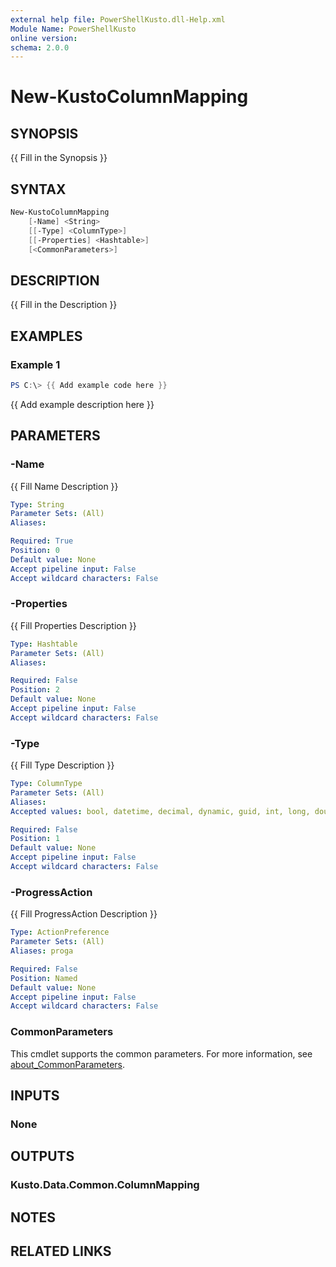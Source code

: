 ```yaml
---
external help file: PowerShellKusto.dll-Help.xml
Module Name: PowerShellKusto
online version:
schema: 2.0.0
---
```


# New-KustoColumnMapping

## SYNOPSIS

{{ Fill in the Synopsis }}

## SYNTAX

```powershell
New-KustoColumnMapping
    [-Name] <String>
    [[-Type] <ColumnType>]
    [[-Properties] <Hashtable>]
    [<CommonParameters>]
```

## DESCRIPTION

{{ Fill in the Description }}

## EXAMPLES

### Example 1

```powershell
PS C:\> {{ Add example code here }}
```

{{ Add example description here }}

## PARAMETERS

### -Name

{{ Fill Name Description }}

```yaml
Type: String
Parameter Sets: (All)
Aliases:

Required: True
Position: 0
Default value: None
Accept pipeline input: False
Accept wildcard characters: False
```

### -Properties

{{ Fill Properties Description }}

```yaml
Type: Hashtable
Parameter Sets: (All)
Aliases:

Required: False
Position: 2
Default value: None
Accept pipeline input: False
Accept wildcard characters: False
```

### -Type

{{ Fill Type Description }}

```yaml
Type: ColumnType
Parameter Sets: (All)
Aliases:
Accepted values: bool, datetime, decimal, dynamic, guid, int, long, double, string, timespan

Required: False
Position: 1
Default value: None
Accept pipeline input: False
Accept wildcard characters: False
```

### -ProgressAction

{{ Fill ProgressAction Description }}

```yaml
Type: ActionPreference
Parameter Sets: (All)
Aliases: proga

Required: False
Position: Named
Default value: None
Accept pipeline input: False
Accept wildcard characters: False
```

### CommonParameters

This cmdlet supports the common parameters.
For more information, see [about_CommonParameters](http://go.microsoft.com/fwlink/?LinkID=113216).

## INPUTS

### None

## OUTPUTS

### Kusto.Data.Common.ColumnMapping

## NOTES

## RELATED LINKS
